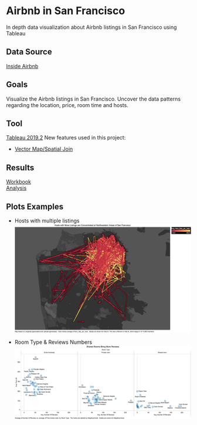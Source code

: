 # Airbnb in San Francisco
In depth data visualization about Airbnb listings in San Francisco using Tableau

## Data Source
[Inside Airbnb](http://insideairbnb.com/san-francisco/)

## Goals
Visualize the Airbnb listings in San Francisco. Uncover the data patterns regarding the location, price, room time and hosts.

## Tool
[Tableau 2019.2](https://www.tableau.com/products/coming-soon)
New features used in this project:
- [Vector Map/Spatial Join](https://www.tableau.com/about/blog/2019/3/now-beta-vector-maps-parameter-actions-and-new-ask-data-functionality-103451)

## Results
[Workbook](AirbnbSF.twb)        
[Analysis](Airbnb_Analysis.pdf)      

## Plots Examples
- Hosts with multiple listings       
![Hosts_with_mulitple_listings](Plots/Hosts%20with%20multiple%20Listings%20(Connection%20Map).png)

- Room Type & Reviews Numbers
![RoomType_Reviews](Plots/Room%20Type%20%26%20Reviews%20(Scatter%20Plot).png)
